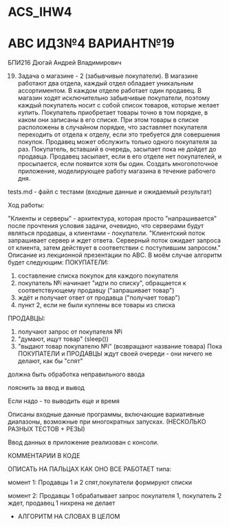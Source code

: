 # ACS_IHW4
# АВС ИДЗ№4 ВАРИАНТ№19
БПИ216 Дюгай Андрей Владимирович

19. Задача о магазине - 2 (забывчивые покупатели). В магазине работают
два отдела, каждый отдел обладает уникальным ассортиментом. В каждом
отделе работает один продавец. В магазин ходят исключительно забывчивые
покупатели, поэтому каждый покупатель носит с собой список товаров, которые желает купить. Покупатель приобретает товары точно в том порядке, в
каком они записаны в его списке. При этом товары в списке расположены в
случайном порядке, что заставляет покупателя переходить от отдела к отделу, если это требуется для совершения покупок. Продавец может обслужить
только одного покупателя за раз. Покупатель, вставший в очередь, засыпает
пока не дойдет до продавца. Продавец засыпает, если в его отделе нет покупателей, и просыпается, если появится хотя бы один. Создать многопоточное приложение, моделирующее работу магазина в течение рабочего
дня.

tests.md - файл с тестами (входные данные и ожидаемый результат)

Ход работы:

"Клиенты и серверы" - архитектура, которая просто "напрашивается" после прочтения условия задачи, очевидно, что серверами будут являться продавцы, а клиентами - покупатели. "Клиентский поток запрашивает сервер и ждет ответа. Серверный поток ожидает запроса от клиента, затем действует в соответствии с поступившим запросом."
Описание из лекционной презентации по АВС. В моём случае алгоритм будет следующим:
ПОКУПАТЕЛИ:
1) составление списка покупок для каждого покупателя
2) покупатель №i начинает "идти по списку", обращается к соответствующему продавцу ("запрашивает товар")
3) ждёт и получает ответ от продавца ("получает товар")
4) пункт 2, если не были куплены все товары из списка

ПРОДАВЦЫ:
1) получают запрос от покупателя №i
2) "думают, ищут товар" (sleep())
3) "выдают товар покупателю №i" (возвращают название товара)
Пока ПОКУПАТЕЛИ и ПРОДАВЦЫ ждут своей очереди - они ничего не делают, как бы "спят"

должна быть обработка неправильного ввода

пояснить за ввод и вывод

Если надо - то выводить еще и время



Описаны входные данные программы, включающие вариативные
диапазоны, возможные при многократных запусках. (НЕСКОЛЬКО РАЗНЫХ ТЕСТОВ + РЕЗЫ)

Ввод данных в приложение реализован с консоли.

КОММЕНТАРИИ В КОДЕ

ОПИСАТЬ НА ПАЛЬЦАХ КАК ОНО ВСЕ РАБОТАЕТ типа:

момент 1: Продавцы 1 и 2 спят,покупатели формируют списки

момент 2: Продавцы 1 обрабатывает запрос покупателя 1, покупатель 2 ждет, продавец 1 нихрена не делает

+ АЛГОРИТМ НА СЛОВАХ В ЦЕЛОМ
